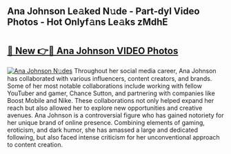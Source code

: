 ## Ana Johnson Le𝚊ked N𝚞de - Part-dyl Video Photos - Hot Onlyf𝚊ns Le𝚊ks zMdhE

# <h2><a href="http://ab3607.deff.icu/?id=Ana+Johnson">🔗 New 👉🔴 Ana Johnson VIDEO Photos</a></h2>

[![Ana Johnson N𝚞des](https://i.imgur.com/rIISA9y.gif)](http://ab3607.deff.icu/?id=Ana+Johnson)
Throughout her social media career, Ana Johnson has collaborated with various influencers, content creators, and brands. Some of her most notable collaborations include working with fellow YouTuber and gamer, Chance Sutton, and partnering with companies like Boost Mobile and Nike. These collaborations not only helped expand her reach but also allowed her to explore new opportunities and creative avenues. Ana Johnson is a controversial figure who has gained notoriety for her unique brand of online presence. Combining elements of gaming, eroticism, and dark humor, she has amassed a large and dedicated following, but also faced intense criticism for her unconventional approach to content creation.
